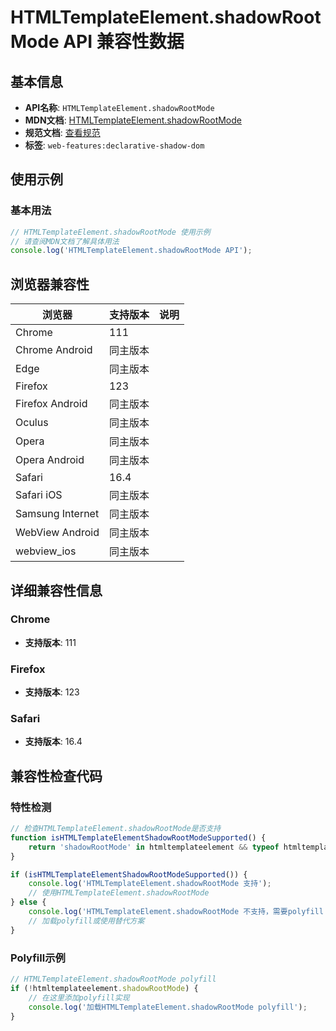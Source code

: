 # HTMLTemplateElement.shadowRootMode API 兼容性数据

## 基本信息

- **API名称**: `HTMLTemplateElement.shadowRootMode`
- **MDN文档**: [HTMLTemplateElement.shadowRootMode](https://developer.mozilla.org/docs/Web/API/HTMLTemplateElement/shadowRootMode)
- **规范文档**: [查看规范](https://html.spec.whatwg.org/multipage/scripting.html#dom-template-shadowrootmode)
- **标签**: `web-features:declarative-shadow-dom`

## 使用示例

### 基本用法

```javascript
// HTMLTemplateElement.shadowRootMode 使用示例
// 请查阅MDN文档了解具体用法
console.log('HTMLTemplateElement.shadowRootMode API');
```

## 浏览器兼容性

| 浏览器 | 支持版本 | 说明 |
|--------|----------|------|
| Chrome | 111 |  |
| Chrome Android | 同主版本 |  |
| Edge | 同主版本 |  |
| Firefox | 123 |  |
| Firefox Android | 同主版本 |  |
| Oculus | 同主版本 |  |
| Opera | 同主版本 |  |
| Opera Android | 同主版本 |  |
| Safari | 16.4 |  |
| Safari iOS | 同主版本 |  |
| Samsung Internet | 同主版本 |  |
| WebView Android | 同主版本 |  |
| webview_ios | 同主版本 |  |

## 详细兼容性信息

### Chrome

- **支持版本**: 111

### Firefox

- **支持版本**: 123

### Safari

- **支持版本**: 16.4

## 兼容性检查代码

### 特性检测

```javascript
// 检查HTMLTemplateElement.shadowRootMode是否支持
function isHTMLTemplateElementShadowRootModeSupported() {
    return 'shadowRootMode' in htmltemplateelement && typeof htmltemplateelement.shadowRootMode === 'function';
}

if (isHTMLTemplateElementShadowRootModeSupported()) {
    console.log('HTMLTemplateElement.shadowRootMode 支持');
    // 使用HTMLTemplateElement.shadowRootMode
} else {
    console.log('HTMLTemplateElement.shadowRootMode 不支持，需要polyfill');
    // 加载polyfill或使用替代方案
}
```

### Polyfill示例

```javascript
// HTMLTemplateElement.shadowRootMode polyfill
if (!htmltemplateelement.shadowRootMode) {
    // 在这里添加polyfill实现
    console.log('加载HTMLTemplateElement.shadowRootMode polyfill');
}
```

